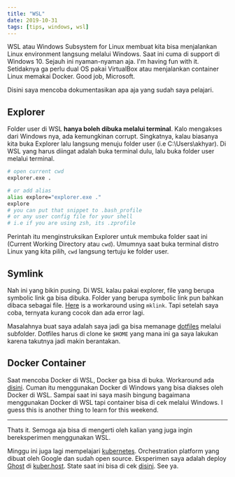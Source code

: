 ```yaml
---
title: "WSL"
date: 2019-10-31
tags: [tips, windows, wsl]
---
```


WSL atau Windows Subsystem for Linux membuat kita bisa menjalankan Linux environment langsung melalui Windows. Saat ini cuma di support di Windows 10. Sejauh ini nyaman-nyaman aja. I'm having fun with it. Setidaknya ga perlu dual OS pakai VirtualBox atau menjalankan container Linux memakai Docker. Good job, Microsoft.

Disini saya mencoba dokumentasikan apa aja yang sudah saya pelajari.

## Explorer

Folder user di WSL **hanya boleh dibuka melalui terminal**. Kalo mengakses dari Windows nya, ada kemungkinan corrupt. Singkatnya, kalau biasanya kita buka Explorer lalu langsung menuju folder user (i.e C:\Users\akhyar\). Di WSL yang harus diingat adalah buka terminal dulu, lalu buka folder user melalui terminal.

```bash
# open current cwd
explorer.exe .

# or add alias
alias explore="explorer.exe ."
explore
# you can put that snippet to .bash_profile
# or any user config file for your shell
# i.e if you are using zsh, its .zprofile
```

Perintah itu menginstruksikan Explorer untuk membuka folder saat ini (Current Working Directory atau `cwd`). Umumnya saat buka terminal distro Linux yang kita pilih, `cwd` langsung tertuju ke folder user.

## Symlink

Nah ini yang bikin pusing. Di WSL kalau pakai explorer, file yang berupa symbolic link ga bisa dibuka. Folder yang berupa symbolic link pun bahkan dibaca sebagai file. [Here](https://akudo.codes/2018/12/10/mklink-command-in-windows-ubuntu-wsl/) is a workaround using `mklink`. Tapi setelah saya coba, ternyata kurang cocok dan ada error lagi.

Masalahnya buat saya adalah saya jadi ga bisa memanage [dotfiles](//github.com/akhyarrh/dotfiles) melalui subfolder. Dotfiles harus di clone ke `$HOME` yang mana ini ga saya lakukan karena takutnya jadi makin berantakan.

## Docker Container

Saat mencoba Docker di WSL, Docker ga bisa di buka. Workaround ada [disini](https://nickjanetakis.com/blog/setting-up-docker-for-windows-and-wsl-to-work-flawlessly). Cuman itu menggunakan Docker di Windows yang bisa diakses oleh Docker di WSL. Sampai saat ini saya masih bingung bagaimana menggunakan Docker di WSL tapi container bisa di cek melalui Windows. I guess this is another thing to learn for this weekend.

---

Thats it. Semoga aja bisa di mengerti oleh kalian yang juga ingin bereksperimen menggunakan WSL.

Minggu ini juga lagi mempelajari [kubernetes](//kubernetes.io). Orchestration platform yang dibuat oleh Google dan sudah open source. Eksperimen saya adalah deploy [Ghost](//ghost.org) di [kuber.host](//kuber.host). State saat ini bisa di cek [disini](//akhyarrh.kuber.host). See ya.
